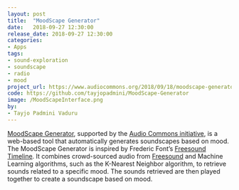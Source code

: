 ```yaml
---
layout: post
title:  "MoodScape Generator"
date:   2018-09-27 12:30:00
release_date: 2018-09-27 12:30:00
categories: 
- Apps
tags: 
- sound-exploration
- soundscape
- radio
- mood
project_url: https://www.audiocommons.org/2018/09/18/moodscape-generator.html
code: https://github.com/tayjopadmini/MoodScape-Generator
image: /MoodScapeInterface.png
by: 
- Tayjo Padmini Vaduru
---
```


[MoodScape Generator](https://github.com/tayjopadmini/MoodScape-Generator), supported by the [Audio Commons initiative](https://www.audiocommons.org/about/), is a web-based tool that automatically generates soundscapes based on mood. The MoodScape Generator is inspired by Frederic Font’s [Freesound Timeline](https://ffont.github.io/freesound-timeline/). It combines crowd-sourced audio from [Freesound](https://freesound.org/) and Machine Learning algorithms, such as the K-Nearest Neighbor algorithm, to retrieve sounds related to a specific mood. The sounds retrieved are then played together to create a soundscape based on mood.
